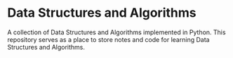 # Data Structures and Algorithms

A collection of Data Structures and Algorithms implemented in Python. This repository serves as a place to store notes and code for learning Data Structures and Algorithms.
